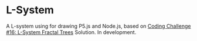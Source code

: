 # L-System
A L-system using for drawing P5.js and Node.js, based on [Coding Challenge #16: L-System Fractal Trees](https://www.youtube.com/watch?v=E1B4UoSQMFw) Solution. In development.
